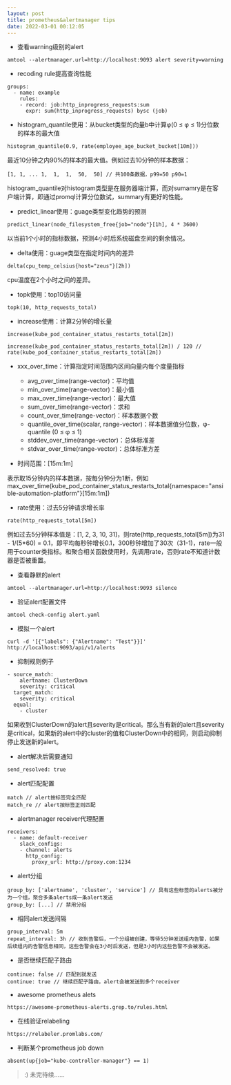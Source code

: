 ```yaml
---
layout: post
title: prometheus&alertmanager tips
date: 2022-03-01 00:12:05
---
```


- 查看warning级别的alert

```
amtool --alertmanager.url=http://localhost:9093 alert severity=warning
```

- recoding rule提高查询性能

```
groups:
  - name: example
    rules:
    - record: job:http_inprogress_requests:sum
      expr: sum(http_inprogress_requests) bysc (job)
```

- histogram_quantile使用：从bucket类型的向量b中计算φ(0 ≤ φ ≤ 1)分位数的样本的最大值

```
histogram_quantile(0.9, rate(employee_age_bucket_bucket[10m]))
```

最近10分钟之内90%的样本的最大值。例如过去10分钟的样本数据：

```
[1, 1, ... 1,  1,  1,  50,  50] // 共100条数据，p99=50 p90=1
```

histogram_quantile对histogram类型是在服务器端计算，而对sumamry是在客户端计算，即通过promql计算分位数试，summary有更好的性能。

- predict_linear使用：guage类型变化趋势的预测

```
predict_linear(node_filesystem_free{job="node"}[1h], 4 * 3600)
```

以当前1个小时的指标数据，预测4小时后系统磁盘空间的剩余情况。

- delta使用：guage类型在指定时间内的差异

```
delta(cpu_temp_celsius{host="zeus"}[2h])
```

cpu温度在2个小时之间的差异。

- topk使用：top10访问量

```
topk(10, http_requests_total)
```

- increase使用：计算2分钟的增长量

```
increase(kube_pod_container_status_restarts_total[2m])

increase(kube_pod_container_status_restarts_total[2m]) / 120 // rate(kube_pod_container_status_restarts_total[2m])
```

- xxx_over_time：计算指定时间范围内区间向量内每个度量指标

  - avg_over_time(range-vector)：平均值
  - min_over_time(range-vector)：最小值
  - max_over_time(range-vector)：最大值
  - sum_over_time(range-vector)：求和
  - count_over_time(range-vector)：样本数据个数
  - quantile_over_time(scalar, range-vector)：样本数据值分位数，φ-quantile (0 ≤ φ ≤ 1)
  - stddev_over_time(range-vector)：总体标准差
  - stdvar_over_time(range-vector)：总体标准方差

- 时间范围：[15m:1m]

表示取15分钟内的样本数据，按每分钟分为1断，例如max_over_time(kube_pod_container_status_restarts_total{namespace="ansible-automation-platform"}[15m:1m])

- rate使用：过去5分钟请求增长率

```
rate(http_requests_total[5m])
```

例如过去5分钟样本值是：[1, 2, 3, 10, 31]，则rate(http_requests_total[5m])为31 - 1/(5*60) = 0.1，即平均每秒钟增长0.1，300秒钟增加了30次（31-1)，rate一般用于counter类指标。和聚合相关函数使用时，先调用rate，否则rate不知道计数器是否被重置。

- 查看静默的alert

```
amtool --alertmanager.url=http://localhost:9093 silence
```

- 验证alert配置文件

```
amtool check-config alert.yaml
```

- 模拟一个alert

```
curl -d '[{"labels": {"Alertname": "Test"}}]' http://localhost:9093/api/v1/alerts
```

- 抑制规则例子

```
- source_match:
    alertname: ClusterDown
    severity: critical
  target_match:
    severity: critical
  equal:
    - cluster
```

如果收到ClusterDown的alert且severity是critical。那么当有新的alert且severity是critical，如果新的alert中的cluster的值和ClusterDown中的相同，则启动抑制停止发送新的alert。

- alert解决后需要通知

```
send_resolved: true
```

- alert匹配配置

```
match // alert按标签完全匹配
match_re // alert按标签正则匹配
```

- alertmanager receiver代理配置

```
receivers:
  - name: default-receiver
    slack_configs:
    - channel: alerts
      http_config:
        proxy_url: http://proxy.com:1234
```

- alert分组

```
group_by: ['alertname', 'cluster', 'service'] // 具有这些标签的alerts被分为一个组，聚合多条alerts成一条alert发送
group_by: [...] // 禁用分组
```

- 相同alert发送间隔

```
group_interval: 5m
repeat_interval: 3h // 收到告警后，一个分组被创建，等待5分钟发送组内告警，如果后续组内的告警信息相同，这些告警会在3小时后发送，但是3小时内这些告警不会被发送。
```

- 是否继续匹配子路由

```
continue: false // 匹配到就发送
continue: true // 继续匹配子路由，alert会被发送到多个receiver
```

- awesome prometheus alets

```
https://awesome-prometheus-alerts.grep.to/rules.html
```

- 在线验证relabeling

```
https://relabeler.promlabs.com/
```


- 判断某个prometheus job down

```
absent(up{job="kube-controller-manager"} == 1)
```

> :) 未完待续......
